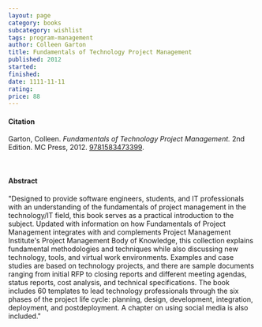 ```yaml
---
layout: page
category: books
subcategory: wishlist
tags: program-management
author: Colleen Garton
title: Fundamentals of Technology Project Management
published: 2012
started:
finished:
date: 1111-11-11
rating:
price: 88
---
```


#### Citation

Garton, Colleen. *Fundamentals of Technology Project Management.* 2nd Edition. MC Press, 2012. [9781583473399](https://www.amazon.ca/Fundamentals-Technology-Project-Management-Colleen/dp/1583473394).

<br>

#### Abstract

"Designed to provide software engineers, students, and IT professionals with an understanding of the fundamentals of project management in the technology/IT field, this book serves as a practical introduction to the subject. Updated with information on how Fundamentals of Project Management integrates with and complements Project Management Institute's Project Management Body of Knowledge, this collection explains fundamental methodologies and techniques while also discussing new technology, tools, and virtual work environments. Examples and case studies are based on technology projects, and there are sample documents ranging from initial RFP to closing reports and different meeting agendas, status reports, cost analysis, and technical specifications. The book includes 60 templates to lead technology professionals through the six phases of the project life cycle: planning, design, development, integration, deployment, and postdeployment. A chapter on using social media is also included."
